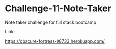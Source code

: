 # Challenge-11-Note-Taker
Note taker challenge for full stack bootcamp




Link:

https://obscure-fortress-08733.herokuapp.com/
